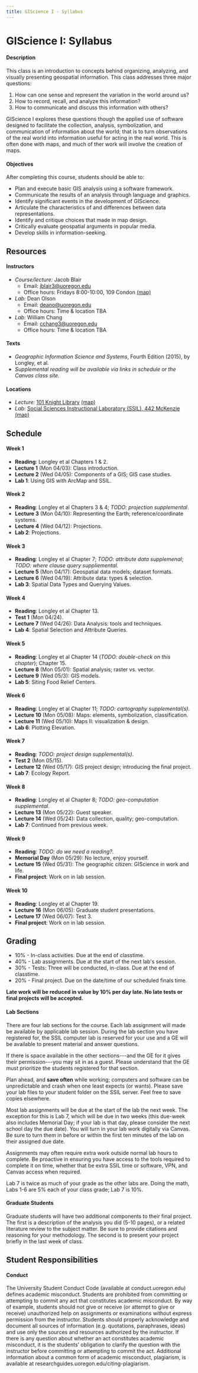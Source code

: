 ```yaml
---
title: GIScience I - Syllabus
---
```

# GIScience I: Syllabus

#### Description

This class is an introduction to concepts behind organizing, analyzing, and visually presenting geospatial information. This class addresses three major questions:
1. How can one sense and represent the variation in the world around us?
2. How to record, recall, and analyze this information?
3. How to communicate and discuss this information with others?

GIScience I explores these questions though the applied use of software designed to facilitate the collection, analysis, symbolization, and communication of information about the world; that is to turn observations of the real world into information useful for acting in the real world. This is often done with maps, and much of ther work will involve the creation of maps.

#### Objectives

After completing this course, students should be able to:

* Plan and execute basic GIS analysis using a software framework.
* Communicate the results of an analysis through language and graphics.
* Identify significant events in the development of GIScience.
* Articulate the characteristics of and differences between data representations.
* Identify and critique choices that made in map design.
* Critically evaluate geospatial arguments in popular media.
* Develop skills in information-seeking.


## Resources

#### Instructors

* *Course/lecture:* Jacob Blair
    - Email: jblair3@uoregon.edu
    - Office hours: Fridays 8:00-10:00, 109 Condon [(map)](https://map.uoregon.edu/99b67d6a9)
* *Lab:* Dean Olson
    - Email: deano@uoregon.edu
    - Office hours: Time & location TBA
* *Lab:* William Chang
    - Email: cchang3@uoregon.edu
    - Office hours: Time & location TBA

#### Texts

* *Geographic Information Science and Systems*, Fourth Edition (2015), by Longley, et al.
* *Supplemental reading will be available via links in schedule or the Canvas class site.*

#### Locations

* *Lecture:* [101 Knight Library](https://library.uoregon.edu/classrooms/101LIB) [(map)](https://map.uoregon.edu/5980f3a0b)
* *Lab:* [Social Sciences Instructional Laboratory (SSIL), 442 McKenzie](https://ssil.uoregon.edu/) [(map)](https://map.uoregon.edu/e11e8713c)


## Schedule

#### Week 1

* **Reading**: Longley et al Chapters 1 & 2.
* **Lecture 1** (Mon 04/03): Class introduction.
* **Lecture 2** (Wed 04/05): Components of a GIS; GIS case studies.
* **Lab 1**: Using GIS with ArcMap and SSIL.

#### Week 2

* **Reading**: Longley et al Chapters 3 & 4; *TODO: projection supplemental*.
* **Lecture 3** (Mon 04/10): Representing the Earth; reference/coordinate systems.
* **Lecture 4** (Wed 04/12): Projections.
* **Lab 2**: Projections.

#### Week 3

* **Reading**: Longley et al Chapter 7; *TODO: attribute data supplemenal*; *TODO: where clause query suppliemental*.
* **Lecture 5** (Mon 04/17): Geospatial data models; dataset formats.
* **Lecture 6** (Wed 04/19): Attribute data: types & selection.
* **Lab 3**: Spatial Data Types and Querying Values.

#### Week 4

* **Reading**: Longley et al Chapter 13.
* **Test 1** (Mon 04/24).
* **Lecture 7** (Wed 04/26): Data Analysis: tools and techniques.
* **Lab 4**: Spatial Selection and Attribute Queries.

#### Week 5

* **Reading**: Longley et al Chapter 14 (*TODO: double-check on this chapter*); Chapter 15.
* **Lecture 8** (Mon 05/01): Spatial analysis; raster vs. vector.
* **Lecture 9** (Wed 05/3): GIS models.
* **Lab 5**: Siting Food Relief Centers.

#### Week 6

* **Reading**: Longley et al Chapter 11; *TODO: cartography supplemental(s)*.
* **Lecture 10** (Mon 05/08): Maps: elements, symbolization, classification.
* **Lecture 11** (Wed 05/10): Maps II: visualization & design.
* **Lab 6**: Plotting Elevation.

#### Week 7

* **Reading**: *TODO: project design supplemental(s)*.
* **Test 2** (Mon 05/15).
* **Lecture 12** (Wed 05/17): GIS project design; introducing the final project.
* **Lab 7**: Ecology Report.

#### Week 8

* **Reading**: Longley et al Chapter 8; *TODO: geo-computation supplemental*.
* **Lecture 13** (Mon 05/22): Guest speaker.
* **Lecture 14** (Wed 05/24): Data collection, quality; geo-computation.
* **Lab 7**: Continued from previous week.

#### Week 9

* **Reading**: *TODO: do we need a reading?*.
* **Memorial Day** (Mon 05/29): No lecture, enjoy yourself.
* **Lecture 15** (Wed 05/31): The geographic citizen: GIScience in work and life.
* **Final project**: Work on in lab session.

#### Week 10

* **Reading**: Longley et al Chapter 19.
* **Lecture 16** (Mon 06/05): Graduate student presentations.
* **Lecture 17** (Wed 06/07): Test 3.
* **Final project**: Work on in lab session.


## Grading

* 10% - In-class activities. Due at the end of classtime.
* 40% - Lab assignments. Due at the start of the next lab's session.
* 30% - Tests: Three will be conducted, in-class. Due at the end of classtime.
* 20% - Final project. Due on the date/time of our scheduled finals time.

**Late work will be reduced in value by 10% per day late. No late tests or final projects will be accepted.**

#### Lab Sections

There are four lab sections for the course. Each lab assignment will made be available by applicable lab session. During the lab section you have registered for, the SSIL computer lab is reserved for your use and a GE will be available to present material and answer questions.

If there is space available in the other sections---and the GE for it gives their permission---you may sit in as a guest. Please understand that the GE must prioritize the students registered for that section.

Plan ahead, and **save often** while working; computers and software can be unpredictable and crash when one least expects (or wants). Please save your lab files to your student folder on the SSIL server. Feel free to save copies elsewhere.

Most lab assignments will be due at the start of the lab the next week. The exception for this is Lab 7, which will be due in two weeks (this due-week also includes Memorial Day; if your lab is that day, please consider the next school day the due date). You will turn in your lab work digitally via Canvas. Be sure to turn them in before or within the first ten minutes of the lab on their assigned due date.

Assignments may often require extra work outside normal lab hours to complete. Be proactive in ensuring you have access to the tools required to complete it on time, whether that be extra SSIL time or software, VPN, and Canvas access when required.

Lab 7 is twice as much of your grade as the other labs are. Doing the math, Labs 1-6 are 5% each of your class grade; Lab 7 is 10%.

#### Graduate Students

Graduate students will have two additional components to their final project. The first is a description of the analysis you did (5-10 pages), or a related literature review to the subject matter. Be sure to provide citations and reasoning for your methodology. The second is to present your project briefly in the last week of class.


## Student Responsibilities

#### Conduct

The University Student Conduct Code (available at conduct.uoregon.edu) defines academic misconduct. Students are prohibited from committing or attempting to commit any act that constitutes academic misconduct. By way of example, students should not give or receive (or attempt to give or receive) unauthorized help on assignments or examinations without express permission from the instructor. Students should properly acknowledge and document all sources of information (e.g. quotations, paraphrases, ideas) and use only the sources and resources authorized by the instructor. If there is any question about whether an act constitutes academic misconduct, it is the students’ obligation to clarify the question with the instructor before committing or attempting to commit the act. Additional information about a common form of academic misconduct, plagiarism, is available at researchguides.uoregon.edu/citing-plagiarism.  
